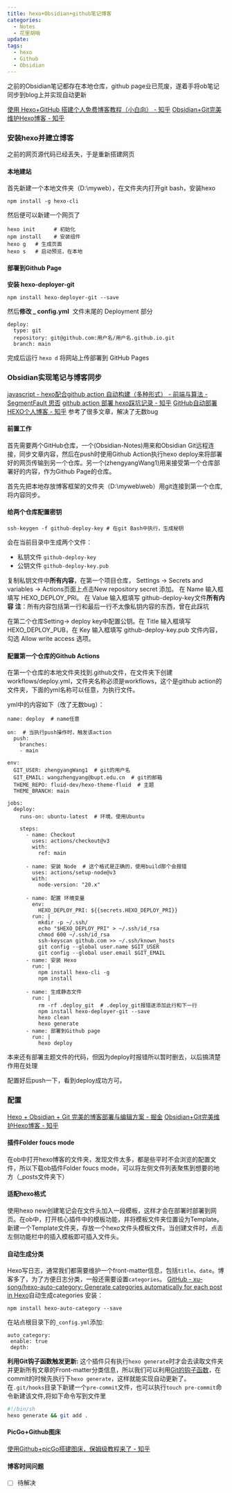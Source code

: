 ```yaml
---
title: hexo+Obsidian+github笔记博客
categories:
  - Notes
  - 花里胡哨
update: 
tags:
  - hexo
  - Github
  - Obsidian
---
```

之前的Obsidian笔记都存在本地仓库，github page业已荒废，遂着手将ob笔记同步到blog上并实现自动更新

[使用 Hexo+GitHub 搭建个人免费博客教程（小白向） - 知乎](https://zhuanlan.zhihu.com/p/60578464)
[Obsidian+Git完美维护Hexo博客 - 知乎](https://zhuanlan.zhihu.com/p/554333805)
### 安装hexo并建立博客

之前的网页源代码已经丢失，于是重新搭建网页

#### 本地建站
首先新建一个本地文件夹（D:\\myweb），在文件夹内打开git bash，安装hexo
```
npm install -g hexo-cli
```
然后便可以新建一个网页了
```text
hexo init      # 初始化
npm install    # 安装组件
hexo g   # 生成页面
hexo s   # 启动预览，在本地
```
#### 部署到Github Page
**安装 hexo-deployer-git**
```text
npm install hexo-deployer-git --save
```
然后**修改  _ config.yml**  文件末尾的 Deployment 部分
```text
deploy:
  type: git
  repository: git@github.com:用户名/用户名.github.io.git
  branch: main
```
完成后运行 `hexo d` 将网站上传部署到 GitHub Pages

### Obsidian实现笔记与博客同步
[javascript - hexo配合github action 自动构建（多种形式） - 前端与算法 - SegmentFault 思否](https://segmentfault.com/a/1190000040767893)
[github action 部署 hexo踩坑记录 - 知乎](https://zhuanlan.zhihu.com/p/626270948)
[GitHub自动部署HEXO个人博客 - 知乎](https://zhuanlan.zhihu.com/p/441558922)
参考了很多文章，解决了无数bug

#### 前置工作
首先需要两个GitHub仓库，一个(Obsidian-Notes)用来和Obsidian Git远程连接，同步文章内容，然后在push时使用Github Action执行hexo deploy来将部署好的网页传输到另一个仓库。另一个(zhengyangWang1)用来接受第一个仓库部署好的内容，作为Github Page的仓库。

首先先把本地存放博客框架的文件夹（D:\\myweb\\web）用git连接到第一个仓库,将内容同步。

#### 给两个仓库配置密钥
```
ssh-keygen -f github-deploy-key # 在git Bash中执行，生成秘钥
```
会在当前目录中生成两个文件：
- 私钥文件 `github-deploy-key`
- 公钥文件 `github-deploy-key.pub`

复制私钥文件中**所有内容**，在第一个项目仓库， Settings -> Secrets and variables -> Actions页面上点击New repository secret 添加。
在 Name 输入框填写 HEXO_DEPLOY_PRI。
在 Value 输入框填写 github-deploy-key文件**所有内容**
**注**：所有内容包括第一行和最后一行不太像私钥内容的东西，曾在此踩坑

在第二个仓库Setting-> deploy key中配置公钥。在 Title 输入框填写 HEXO_DEPLOY_PUB，在 Key 输入框填写 github-deploy-key.pub 文件内容，勾选 Allow write access 选项。

#### 配置第一个仓库的Github Actions
在第一个仓库的本地文件夹找到.github文件，在文件夹下创建workflows/deploy.yml，文件夹名称必须是workflows，这个是github action的文件夹，下面的yml名称可以任意，为执行文件。

yml中的内容如下（改了无数bug）：
```
name: deploy  # name任意

on:  # 当执行push操作时，触发该action
  push:
    branches:
    - main

env:
  GIT_USER: zhengyangWang1  # git的用户名
  GIT_EMAIL: wangzhengyang@bupt.edu.cn  # git的邮箱
  THEME_REPO: fluid-dev/hexo-theme-fluid  # 主题
  THEME_BRANCH: main

jobs:
  deploy:
    runs-on: ubuntu-latest  # 环境，使用Ubuntu

    steps:
      - name: Checkout
        uses: actions/checkout@v3
        with:
          ref: main

      - name: 安装 Node  # 这个格式是正确的，使用build那个会报错
        uses: actions/setup-node@v3
        with:
          node-version: "20.x"

      - name: 配置 环境变量
        env:
          HEXO_DEPLOY_PRI: ${{secrets.HEXO_DEPLOY_PRI}}
        run: |
          mkdir -p ~/.ssh/
          echo "$HEXO_DEPLOY_PRI" > ~/.ssh/id_rsa
          chmod 600 ~/.ssh/id_rsa
          ssh-keyscan github.com >> ~/.ssh/known_hosts
          git config --global user.name $GIT_USER
          git config --global user.email $GIT_EMAIL
      - name: 安装 Hexo
        run: |
          npm install hexo-cli -g
          npm install
      
      - name: 生成静态文件
        run: |
          rm -rf .deploy_git  # .deploy_git报错遂添加此行和下一行
          npm install hexo-deployer-git --save
          hexo clean
          hexo generate
      - name: 部署到Github page
        run: |
          hexo deploy
```

本来还有部署主题文件的代码，但因为deploy时报错所以暂时删去，以后搞清楚作用在处理

配置好后push一下，看到deploy成功方可。

### 配置
[Hexo + Obsidian + Git 完美的博客部署与编辑方案 - 掘金](https://juejin.cn/post/7120189614660255781)
[Obsidian+Git完美维护Hexo博客 - 知乎](https://zhuanlan.zhihu.com/p/554333805)
#### 插件Folder foucs mode
在ob中打开hexo博客的文件夹，发现文件太多，都是些平时不会浏览的配置文件，所以下载ob插件Folder foucs mode，可以将左侧文件列表聚焦到想要的地方（\_posts文件夹下）

#### 适配hexo格式
使用hexo new创建笔记会在文件头加入一段模板，这样才会在部署时部署到网页。在ob中，打开核心插件中的模板功能，并将模板文件夹位置设为Template。新建一个Template文件夹，存放一个hexo文件头模板文件。当创建文件时，点击左侧功能栏中的插入模板即可插入文件头。

#### 自动生成分类
Hexo写日志，通常我们都需要维护一个front-matter信息，包括`title`、`date`。博客多了，为了方便日志分类，一般还需要设置`categories`。
[GitHub - xu-song/hexo-auto-category: Generate categories automatically for each post in Hexo](https://github.com/xu-song/hexo-auto-category)自动生成categories
安装：
```
npm install hexo-auto-category --save
```
在站点根目录下的`_config.yml`添加:
```
auto_category:  
 enable: true  
 depth:
```

**利用Git钩子函数触发更新:**
这个插件只有执行`hexo generate`时才会去读取文件夹并更新所有文章的Front-matter分类信息，所以我们可以利用[Git的钩子函数](https://link.zhihu.com/?target=https%3A//git-scm.com/book/zh/v2/%25E8%2587%25AA%25E5%25AE%259A%25E4%25B9%2589-Git-Git-%25E9%2592%25A9%25E5%25AD%2590%23_git_hooks)，在commit的时候先执行下`hexo generate`，这样就能实现自动更新了。
在`.git/hooks`目录下新建一个`pre-commit`文件，也可以执行`touch pre-commit`命令新建该文件,将如下命令写到文件里
```bash
#!/bin/sh
hexo generate && git add .
```

#### PicGo+Github图床
[使用Github+picGo搭建图床，保姆级教程来了 - 知乎](https://zhuanlan.zhihu.com/p/489236769)

#### 博客时间问题
- [ ] 待解决 